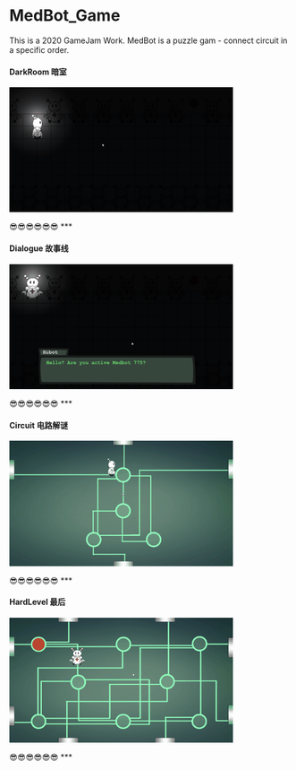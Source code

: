 # MedBot_Game

This is a 2020 GameJam Work. MedBot is a puzzle gam - connect circuit in a specific order.

#### DarkRoom 暗室
<p align="left">
<img src = "/images/DarkRoom.gif" width = "400">
</p>
😎😎😎😎😎😎
***

#### Dialogue 故事线
<p align="left">
<img src = "/images/Dialogues.gif" width = "400">
</p>
😎😎😎😎😎😎
***

#### Circuit 电路解谜
<p align="left">
<img src = "/images/Crashed.gif" width = "400">
</p>
😎😎😎😎😎😎
***

#### HardLevel 最后
<p align="left">
<img src = "/images/Last.gif" width = "400">
</p>
😎😎😎😎😎😎
***